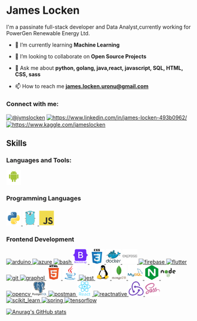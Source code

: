 # James Locken

I'm a passinate full-stack developer and Data Analyst,currently working for PowerGen Renewable Energy Ltd.

- 🌱 I’m currently learning **Machine Learning**

- 👯 I’m looking to collaborate on **Open Source Projects**

- 💬 Ask me about **python, golang, java,react, javascript, SQL, HTML, CSS, sass**

- 📫 How to reach me **james.locken.uronu@gmail.com**

<h3 align="left">Connect with me:</h3>
<p align="left">
<a href="https://twitter.com/@jymslocken" target="blank"><img align="center" src="https://cdn.jsdelivr.net/npm/simple-icons@3.0.1/icons/twitter.svg" alt="@jymslocken" height="30" width="40" /></a>
<a href="https://linkedin.com/in/https://www.linkedin.com/in/james-locken-493b0962/" target="blank"><img align="center" src="https://cdn.jsdelivr.net/npm/simple-icons@3.0.1/icons/linkedin.svg" alt="https://www.linkedin.com/in/james-locken-493b0962/" height="30" width="40" /></a>
<a href="https://kaggle.com/https://www.kaggle.com/jameslocken" target="blank"><img align="center" src="https://cdn.jsdelivr.net/npm/simple-icons@3.0.1/icons/kaggle.svg" alt="https://www.kaggle.com/jameslocken" height="30" width="40" /></a>
</p>

##  Skills
<h3 align="left">Languages and Tools:</h3>
<p align="left"> 
  <a href="https://developer.android.com" target="_blank"> 
    <img src="https://raw.githubusercontent.com/devicons/devicon/master/icons/android/android-original-wordmark.svg" alt="android" width="40" height="40"/> 
  </a> 
  <h3> Programming Languages <h3>
    
  <a href="https://www.python.org" target="_blank"> 
    <img src="https://raw.githubusercontent.com/devicons/devicon/master/icons/python/python-original.svg" alt="python" width="40" height="40"/> 
  </a> 
  <a href="https://golang.org" target="_blank"> 
     <img src="https://raw.githubusercontent.com/devicons/devicon/master/icons/go/go-original.svg" alt="go" width="40" height="40"/> 
   </a> 
   <a href="https://developer.mozilla.org/en-US/docs/Web/JavaScript" target="_blank"> 
      <img src="https://raw.githubusercontent.com/devicons/devicon/master/icons/javascript/javascript-original.svg" alt="javascript" width="40" height="40"/>
   </a> 
    
### Frontend Development
    
 <a href="https://www.arduino.cc/" target="_blank"> 
   <img src="https://cdn.worldvectorlogo.com/logos/arduino-1.svg" alt="arduino" width="40" height="40"/> 
  </a> 
  <a href="https://azure.microsoft.com/en-in/" target="_blank"> 
    <img src="https://www.vectorlogo.zone/logos/microsoft_azure/microsoft_azure-icon.svg" alt="azure" width="40" height="40"/>
  </a> 
  <a href="https://www.gnu.org/software/bash/" target="_blank"> 
    <img src="https://www.vectorlogo.zone/logos/gnu_bash/gnu_bash-icon.svg" alt="bash" width="40" height="40"/> 
  </a> 
  <a href="https://getbootstrap.com" target="_blank"> 
    <img src="https://raw.githubusercontent.com/devicons/devicon/master/icons/bootstrap/bootstrap-plain-wordmark.svg" alt="bootstrap" width="40" height="40"/>
  </a> 
  <a href="https://www.w3schools.com/css/" target="_blank"> 
    <img src="https://raw.githubusercontent.com/devicons/devicon/master/icons/css3/css3-original-wordmark.svg" alt="css3" width="40" height="40"/>
  </a> 
  <a href="https://www.docker.com/" target="_blank"> 
    <img src="https://raw.githubusercontent.com/devicons/devicon/master/icons/docker/docker-original-wordmark.svg" alt="docker" width="40" height="40"/> 
  </a> 
  <a href="https://expressjs.com" target="_blank"> 
    <img src="https://raw.githubusercontent.com/devicons/devicon/master/icons/express/express-original-wordmark.svg" alt="express" width="40" height="40"/> 
  </a> 
   <a href="https://firebase.google.com/" target="_blank"> 
     <img src="https://www.vectorlogo.zone/logos/firebase/firebase-icon.svg" alt="firebase" width="40" height="40"/> 
   </a>
   <a href="https://flutter.dev" target="_blank"> 
     <img src="https://www.vectorlogo.zone/logos/flutterio/flutterio-icon.svg" alt="flutter" width="40" height="40"/> 
   </a> 
   <a href="https://git-scm.com/" target="_blank"> 
     <img src="https://www.vectorlogo.zone/logos/git-scm/git-scm-icon.svg" alt="git" width="40" height="40"/> 
   </a> 

   <a href="https://graphql.org" target="_blank"> 
      <img src="https://www.vectorlogo.zone/logos/graphql/graphql-icon.svg" alt="graphql" width="40" height="40"/> 
    </a> 
    <a href="https://www.w3.org/html/" target="_blank"> 
      <img src="https://raw.githubusercontent.com/devicons/devicon/master/icons/html5/html5-original-wordmark.svg" alt="html5" width="40" height="40"/> 
    </a> 
    <a href="https://www.java.com" target="_blank"> 
      <img src="https://raw.githubusercontent.com/devicons/devicon/master/icons/java/java-original.svg" alt="java" width="40" height="40"/>
    </a> 

   <a href="https://jestjs.io" target="_blank"> 
      <img src="https://www.vectorlogo.zone/logos/jestjsio/jestjsio-icon.svg" alt="jest" width="40" height="40"/> 
    </a> 
    <a href="https://www.linux.org/" target="_blank"> 
      <img src="https://raw.githubusercontent.com/devicons/devicon/master/icons/linux/linux-original.svg" alt="linux" width="40" height="40"/> 
    </a> 
    <a href="https://www.mongodb.com/" target="_blank"> 
      <img src="https://raw.githubusercontent.com/devicons/devicon/master/icons/mongodb/mongodb-original-wordmark.svg" alt="mongodb" width="40" height="40"/> 
    </a> 
    <a href="https://www.mysql.com/" target="_blank"> 
      <img src="https://raw.githubusercontent.com/devicons/devicon/master/icons/mysql/mysql-original-wordmark.svg" alt="mysql" width="40" height="40"/> 
    </a> 
    <a href="https://www.nginx.com" target="_blank"> 
      <img src="https://raw.githubusercontent.com/devicons/devicon/master/icons/nginx/nginx-original.svg" alt="nginx" width="40" height="40"/>
    </a> 
    <a href="https://nodejs.org" target="_blank"> 
      <img src="https://raw.githubusercontent.com/devicons/devicon/master/icons/nodejs/nodejs-original-wordmark.svg" alt="nodejs" width="40" height="40"/> 
    </a> 
    <a href="https://opencv.org/" target="_blank"> 
      <img src="https://www.vectorlogo.zone/logos/opencv/opencv-icon.svg" alt="opencv" width="40" height="40"/> 
    </a> 

   <a href="https://www.postgresql.org" target="_blank"> 
      <img src="https://raw.githubusercontent.com/devicons/devicon/master/icons/postgresql/postgresql-original-wordmark.svg" alt="postgresql" width="40" height="40"/> 
    </a> 
    <a href="https://postman.com" target="_blank"> 
      <img src="https://www.vectorlogo.zone/logos/getpostman/getpostman-icon.svg" alt="postman" width="40" height="40"/> 
    </a> 

<a href="https://reactjs.org/" target="_blank"> 
  <img src="https://raw.githubusercontent.com/devicons/devicon/master/icons/react/react-original-wordmark.svg" alt="react" width="40" height="40"/> 
</a>

<a href="https://reactnative.dev/" target="_blank"> 
  <img src="https://reactnative.dev/img/header_logo.svg" alt="reactnative" width="40" height="40"/> 
</a> 

<a href="https://redux.js.org" target="_blank"> 
  <img src="https://raw.githubusercontent.com/devicons/devicon/master/icons/redux/redux-original.svg" alt="redux" width="40" height="40"/> 
</a> 

<a href="https://sass-lang.com" target="_blank"> 
  <img src="https://raw.githubusercontent.com/devicons/devicon/master/icons/sass/sass-original.svg" alt="sass" width="40" height="40"/> 
</a> 
<a href="https://scikit-learn.org/" target="_blank"> 
  <img src="https://upload.wikimedia.org/wikipedia/commons/0/05/Scikit_learn_logo_small.svg" alt="scikit_learn" width="40" height="40"/> 
</a> 

<a href="https://spring.io/" target="_blank">
  <img src="https://www.vectorlogo.zone/logos/springio/springio-icon.svg" alt="spring" width="40" height="40"/> 
</a> 

<a href="https://www.tensorflow.org" target="_blank"> 
  <img src="https://www.vectorlogo.zone/logos/tensorflow/tensorflow-icon.svg" alt="tensorflow" width="40" height="40"/> 
</a> 
</p>


[![Anurag's GitHub stats](https://github-readme-stats.vercel.app/api?username=jlocken)](https://github.com/anuraghazra/github-readme-stats)


